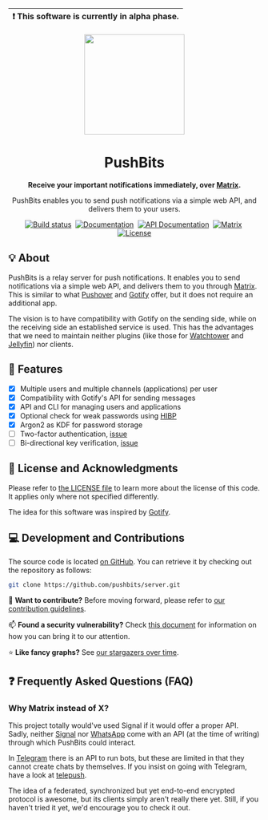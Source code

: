 | :exclamation:  **This software is currently in alpha phase.**   |
|-----------------------------------------------------------------|

<div align="center">
	<a href="https://github.com/pushbits/logo">
		<img height="200px" src="https://raw.githubusercontent.com/pushbits/server/master/.github/logo.png" />
	</a>
</div>

<div align="center">
	<h1>PushBits</h1>
	<p align="center"><b>Receive your important notifications immediately, over <a href="https://matrix.org/">Matrix</a>.</b></p>
	<p>PushBits enables you to send push notifications via a simple web API, and delivers them to your users.</p>
</div>

<p align="center">
	<a href="https://github.com/pushbits/server/actions"><img alt="Build status" src="https://img.shields.io/github/workflow/status/pushbits/server/Main"/></a>&nbsp;
	<a href="https://www.pushbits.io/docs/"><img alt="Documentation" src="https://img.shields.io/badge/docs-online-success"/></a>&nbsp;
	<a href="https://www.pushbits.io/api/"><img alt="API Documentation" src="https://img.shields.io/badge/api docs-online-success"/></a>&nbsp;
	<a href="https://matrix.to/#/#pushbits:matrix.org"><img alt="Matrix" src="https://img.shields.io/matrix/pushbits:matrix.org"/></a>&nbsp;
	<!--<a href="https://github.com/pushbits/server/releases/latest"><img alt="Latest release" src="https://img.shields.io/github/release/pushbits/server"/></a>&nbsp;-->
	<a href="https://github.com/pushbits/server/blob/master/LICENSE"><img alt="License" src="https://img.shields.io/github/license/pushbits/server"/></a>
</p>

## 💡&nbsp;About

PushBits is a relay server for push notifications.
It enables you to send notifications via a simple web API, and delivers them to you through [Matrix](https://matrix.org/).
This is similar to what [Pushover](https://pushover.net/) and [Gotify](https://gotify.net/) offer, but it does not require an additional app.

The vision is to have compatibility with Gotify on the sending side, while on the receiving side an established service is used.
This has the advantages that we need to maintain neither plugins (like those for [Watchtower](https://containrrr.dev/watchtower/) and [Jellyfin](https://jellyfin.org/)) nor clients.

## 🤘&nbsp;Features

- [x] Multiple users and multiple channels (applications) per user
- [x] Compatibility with Gotify's API for sending messages
- [x] API and CLI for managing users and applications
- [x] Optional check for weak passwords using [HIBP](https://haveibeenpwned.com/)
- [x] Argon2 as KDF for password storage
- [ ] Two-factor authentication, [issue](https://github.com/pushbits/server/issues/19)
- [ ] Bi-directional key verification, [issue](https://github.com/pushbits/server/issues/20)

## 👮&nbsp;License and Acknowledgments

Please refer to [the LICENSE file](LICENSE) to learn more about the license of this code.
It applies only where not specified differently.

The idea for this software was inspired by [Gotify](https://gotify.net/).

## 💻&nbsp;Development and Contributions

The source code is located [on GitHub](https://github.com/pushbits/server).
You can retrieve it by checking out the repository as follows:
```bash
git clone https://github.com/pushbits/server.git
```

:wrench: **Want to contribute?**
Before moving forward, please refer to [our contribution guidelines](CONTRIBUTING.md).

:mailbox: **Found a security vulnerability?**
Check [this document](SECURITY.md) for information on how you can bring it to our attention.

:star: **Like fancy graphs?** See [our stargazers over time](https://starchart.cc/pushbits/server).

## ❓&nbsp;Frequently Asked Questions (FAQ)

### Why Matrix instead of X?

This project totally would've used Signal if it would offer a proper API.
Sadly, neither [Signal](https://signal.org/) nor [WhatsApp](https://www.whatsapp.com/) come with an API (at the time of writing) through which PushBits could interact.

In [Telegram](https://telegram.org/) there is an API to run bots, but these are limited in that they cannot create chats by themselves.
If you insist on going with Telegram, have a look at [telepush](https://github.com/muety/telepush).

The idea of a federated, synchronized but yet end-to-end encrypted protocol is awesome, but its clients simply aren't really there yet.
Still, if you haven't tried it yet, we'd encourage you to check it out.
